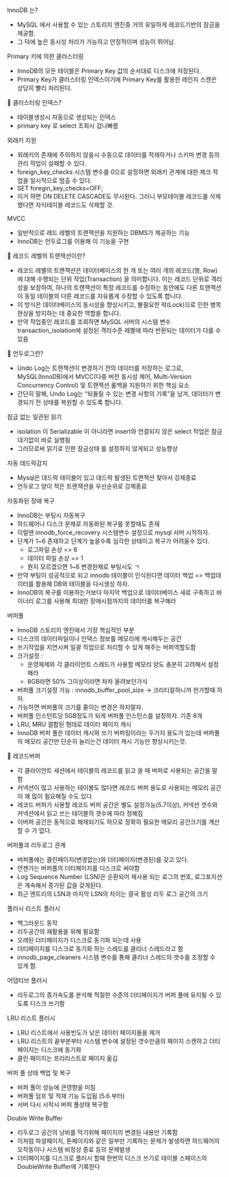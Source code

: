 InnoDB 는?
- MySQL 에서 사용할 수 있는 스토리지 엔진중 거의 유일하게 레코드기반의 잠금을 제공함.
- 그 덕에 높은 동시성 처리가 가능하고 안정적이며 성능이 뛰어남.
  
Primary 키에 의한 클러스터링
- InnoDB의 모든 테이블은 Primary Key 값의 순서대로 디스크에 저장된다.
- Primary Key가 클러스터링 인덱스이기에 Primary Key를 활용한 레인지 스캔은 상당히 빨리 처리된다.

👀 클러스터링 인덱스?
- 테이블생성시 자동으로 생성되는 인덱스
- primary key 로 select 조회시 겁나빠름

외래키 지원
- 외래키의 존재에 주의하지 않을시 수동으로 데이터를 적재하거나 스키마 변경 등의 관리 작업이 실패할 수 있다.
- foreign_key_checks 시스템 변수를 0으로 설정하면 외래키 관계에 대한 체크 작업을 일시적으로 멈출 수 있다.
- SET foregin_key_checks=OFF;
- 이거 하면 ON DELETE CASCADE도 무시된다. 그러니 부모테이블 레코드를 삭제했다면 자식테이블 레코드도 삭제할 것.
  
MVCC
- 일반적으로 레드 레벨의 트랜잭션을 지원하는 DBMS가 제공하는 기능
- InnoDB는 언두로그를 이용해 이 기능을 구현

👀 레코드 레벨의 트랜잭션이란?
- 레코드 레벨의 트랜잭션은 데이터베이스의 한 개 또는 여러 개의 레코드(행, Row)에 대해 수행되는 단위 작업(Transaction) 을 의미합니다. 이는 레코드 단위로 격리성을 보장하여, 하나의 트랜잭션이 특정 레코드를 수정하는 동안에도 다른 트랜잭션이 동일 테이블의 다른 레코드를 자유롭게 수정할 수 있도록 합니다.
- 이 방식은 데이터베이스의 동시성을 향상시키고, 불필요한 락(Lock)으로 인한 병목 현상을 방지하는 데 중요한 역할을 합니다.
- 만약 작업중인 레코드를 조회하면 MySQL 서버의 시스템 변수 transaction_isolation에 설정된 격리수준 레벨에 따라 반환되는 데이터가 다를 수 있음

👀 언두로그란?
- Undo Log는 트랜잭션이 변경하기 전의 데이터를 저장하는 로그로, MySQL(InnoDB)에서 MVCC(다중 버전 동시성 제어, Multi-Version Concurrency Control) 및 트랜잭션 롤백을 지원하기 위한 핵심 요소
- 간단히 말해, Undo Log는 “되돌릴 수 있는 변경 사항의 기록”을 남겨, 데이터가 변경되기 전 상태를 복원할 수 있도록 합니다.

잠금 없는 일관된 읽기
- isolation 이 Serializable 이 아니라면 insert와 연결되지 않은 select 작업은 잠금대기없이 바로 실행됨 
- 그러므로써 읽기로 인한 잠금상태 를 설정하지 않게되고 성능향상

자동 데드락감지 
- Mysql은 데드락 테이블이 있고 데드락 발생된 트랜잭션 찾아서 강제종료
- 언두로그 양이 적은 트랜잭션을 우선순위로 강제종료

자동화된 장애 복구
- InnoDB는 부팅시 자동복구
- 하드웨어나 디스크 문제로 자동화된 복구를 못할때도 존재
- 이럴땐 innodb_force_recovery 시스템변수 설정으로 mysql 서버 시작하자.
- 단계가 1~6 존재하고 단계가 높을수록 심각한 상태이고 복구가 어려울수 있다.
  - 로그파일 손상 => 6
  - 데이터 파일 손상 => 1
  - 뭔지 모르겠으면 1~6 변경한채로 부팅시도 ㄱ
- 만약 부팅이 성공적으로 되고 innodb 테이블이 인식된다면 데이터 백업 => 백업데이터를 활용해 DB와 테이블을 다시생성 하자.
- InnoDB의 복구를 이용하는거보다 마지막 백업으로 데이터베이스 새로 구축하고 바이너리 로그를 사용해 최대한 장애시점까지의 데이터를 복구해라
  
버퍼풀
- InnoDB 스토리지 엔진에서 가장 핵심적인 부분
- 디스크의 데이터파일이나 인덱스 정보를 메모리에 캐시해두는 공간
- 쓰기작업을 지연시켜 일괄 작업으로 처리할 수 있게 해주는 버퍼역할도함
- 크기설정 : 
  - 운영체제와 각 클라이언트 스레드가 사용할 메모리 양도 충분히 고려해서 설정해라
  - 8GB라면 50% 그이상이라면 차차 올려보던가식
- 버퍼풀 크기설정 가능 : innodb_buffer_pool_size -> 크리티컬하니까 한가할때 하자.
- 가능하면 버퍼풀의 크기를 줄이는 변경은 하지말자.
- 버퍼풀 인스턴트당 5GB정도가 되게 버퍼풀 인스턴스를 설정하자. 기존 8개
- LRU, MRU 결합된 형태로 데이터 페이지 캐시
- InnoDB 버퍼 풀은 데이터 캐시와 쓰기 버퍼링이라는 두가지 용도가 있는데 버퍼풀의 메모리 공간만 단순히 늘리는건 데이터 캐시 기능만 향상시키는것.


👀 레코드버퍼 
- 각 클라이언트 세션에서 테이블의 레코드를 읽고 쓸 때 버퍼로 사용되는 공간을 말함
- 커넥션이 많고 사용하는 테이블도 많다면 레코드 버퍼 용도로 사용되는 메모리 공간이 꽤 많이 필요해질 수도 있다.
- 레코드 버퍼가 사용할 레코드 버퍼 공간은 별도 설정가능(5.7이상), 커넥션 갯수와 커넥션에서 읽고 쓰는 테이블의 갯수에 따라 정해짐
- 이버퍼 공간은 동적으로 해제되기도 하므로 정확히 필요한 메모리 공간크기를 계산할 수 가 없다.

버퍼풀과 리두로그 관계
- 버퍼풀에는 클린페이지(변경없는)와 더티페이지(변경된)를 갖고 있다.
- 언젠가는 버퍼풀의 더티페이지를 디스크로 써야함
- Log Sequence Number (LSN)은 순환되어 재사용 되는 로그의 번호, 로그포지션은 계속해서 증가된 값을 갖게된다. 
- 최근 엔트리의 LSN과 마지막 LSN의 차이는 결국 활성 리두 로그 공간의 크기

플러시 리스트 플러시
- 백그라운드 동작
- 리두공간의 재활용을 위해 필요함
- 오래된 더티페이지가 디스크로 동기화 되는데 사용
- 더티페이지를 디스크로 동기화 하는 스레드를 클리너 스레드라고 함
- innodb_page_cleaners 시스템 변수를 통해 클리너 스레드의 갯수를 조정할 수 있게 함.

어댑티브 플러시 
- 리두로그의 증가속도를 분석해 적절한 수준의 더티페이지가 버퍼 풀에 유지될 수 있도록 디스크 쓰기함

LRU 리스트 플러시
- LRU 리스트에서 사용빈도가 낮은 데이터 페이지들을 제거
- LRU 리스트의 끝부분부터 시스템 변수에 설정된 갯수만큼의 페이지 스캔하고 더티페이지는 디스크에 동기화
- 클린 페이지는 프리리스트로 페이지 옮김

버퍼 풀 상태 백업 및 복구
- 버퍼 풀이 성능에 큰영향을 미침
- 버퍼풀 덤프 및 적재 기능 도입됨 (5.6 부터)
- 서버 다시 시작시 버퍼 풀상태 복구함

Double Write Buffer
- 리두로그 공간의 낭비를 막기위해 페이지의 변경된 내용만 기록함
- 이처럼 파셜페이지, 톤페이지와 같은 일부만 기록하는 문제가 발생하면 하드웨어의 오작동이나 시스템 비정상 종료 등의 문제발생
- 더티페이지를 디스크로 플러시 할때 한번의 디스크 쓰기로 테이블 스페이스의 DoubleWrite Buffer에 기록한다




